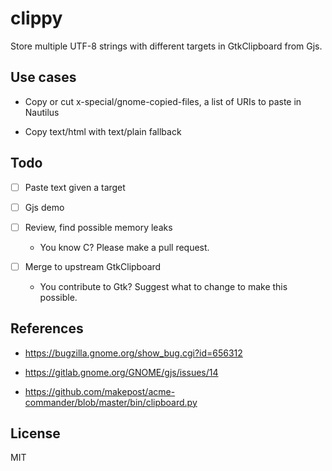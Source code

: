 # clippy

Store multiple UTF-8 strings with different targets in GtkClipboard from Gjs.

## Use cases

- Copy or cut x-special/gnome-copied-files, a list of URIs to paste in Nautilus

- Copy text/html with text/plain fallback

## Todo

- [ ] Paste text given a target

- [ ] Gjs demo

- [ ] Review, find possible memory leaks

  - You know C? Please make a pull request.

- [ ] Merge to upstream GtkClipboard

  - You contribute to Gtk? Suggest what to change to make this possible.

## References

- https://bugzilla.gnome.org/show_bug.cgi?id=656312

- https://gitlab.gnome.org/GNOME/gjs/issues/14

- https://github.com/makepost/acme-commander/blob/master/bin/clipboard.py

## License

MIT

